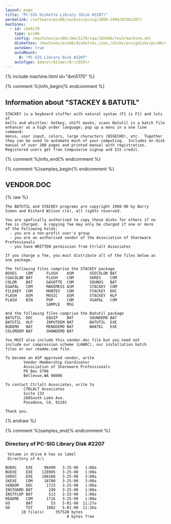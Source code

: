 ```yaml
---
layout: page
title: "PC-SIG Diskette Library (Disk #2207)"
permalink: /software/pcx86/sw/misc/pcsig/2000-2999/DISK2207/
machines:
  - id: ibm5170
    type: pcx86
    config: /machines/pcx86/ibm/5170/cga/1024kb/rev3/machine.xml
    diskettes: /machines/pcx86/diskettes.json,/disks/pcsigdisks/pcx86/diskettes.json
    autoGen: true
    autoMount:
      B: "PC-SIG Library Disk #2207"
    autoType: $date\r$time\rB:\rDIR\r
---
```


{% include machine.html id="ibm5170" %}

{% comment %}info_begin{% endcomment %}

## Information about "STACKEY & BATUTIL"

    STACKEY is a keyboard stuffer with natural syntax (F1 is F1) and lots of
    bells and whistles: hotkey, shift masks, scans Batutil is a batch file
    enhancer as a high order language; pop up a menu in a one line command:
    menus, user input, colors, large characters (BIGECHO), etc.  Together
    they can be used to automate much of your computing.  Includes on disk
    manual of over 200 pages and printed manual with registration.
    Registered users get free Compuserve signup and $15 credit.
{% comment %}info_end{% endcomment %}

{% comment %}samples_begin{% endcomment %}

## VENDOR.DOC

{% raw %}
```
The BATUTIL and STACKEY programs are copyright 1988-90 by Barry
Simon and Richard Wilson c(o), all rights reserved.

You are spefically authorised to copy these disks for others if no
fee is charged.  A copying fee may only be charged if one or more
of the following holds:
  - you are a non-profit user's group
  - you are an authorised vendor of the Association of Shareware Professionals
  - you have WRITTEN permission from Ctrlalt Associates

If you charge a fee, you must distribute all of the files below as
one package.

The following files comprise the STACKEY package
BOXES    COM      FLUSH    ASM       SEECOLOR BAT
CGACOLOR BAT      FLUSH    COM       SKRES    COM
COLOR    BAT      GAVOTTE  COM       SOUNDS   BAT
EGAPAL   COM      MAKEMESS ASM       STACKEY  COM
FILEKEY  COM      MONTEV   COM       STACKEY  DOC
FLASH    ASM      MUSIC    ASM       STACKEY  HLP
FLASH    BIN      POP      COM       VGAPAL   COM
                  SAMPLE   MSG

And the following files comprise the Batutil package
BATUTIL  DOC      EQUIP    BAT       SOUNDEMO BAT
BATUTIL  HLP      INPUTDEM BAT       BATUTIL  EXE
BUDEMO   BAT      MENUDEMO BAT       WHATEL   EXE
COLORDEM BAT      SHOWDEMO BAT

You MUST also include this vendor.doc file but you need not 
include our compression scheme (LHARC), our installation batch 
files or our readme.com file.

To become an ASP approved vendor, write
        Vendor Membership Coordinator
        Association of Shareware Professionals
        PO Box 5786
        Bellevue,WA 98006

To contact Ctrlalt Associates, write to
        CTRLALT Associates
        Suite 133
        260South Lake Ave.
        Pasadena, CA. 91101

Thank you.

```
{% endraw %}

{% comment %}samples_end{% endcomment %}

### Directory of PC-SIG Library Disk #2207

     Volume in drive A has no label
     Directory of A:\

    BUDOC    EXE     96499   3-25-90   1:00a
    BUEXE    EXE    128905   3-25-90   1:00a
    SKDOC    EXE    108160   3-25-90   3:00a
    SKEXE    COM     18700   3-25-90   3:00a
    VENDOR   DOC      1723   3-25-90   1:00a
    INSTHARD BAT       249   3-25-90   1:00a
    INSTFLOP BAT       513   3-25-90   1:00a
    README   COM      1716   3-25-90   1:00a
    GO       BAT        53   5-01-90  11:27a
    GO       TXT      1002   5-01-90  11:26a
           10 file(s)     357520 bytes
                               0 bytes free
